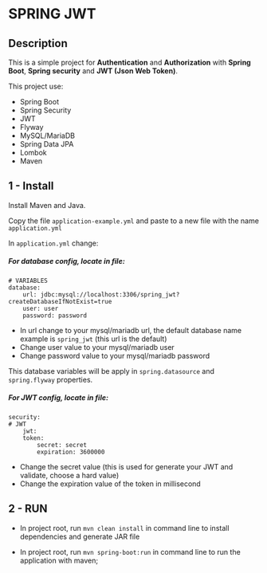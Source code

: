 # SPRING JWT

## Description

This is a simple project for **Authentication** and **Authorization** with **Spring Boot**, **Spring security** and **JWT (Json Web Token)**. 

This project use:

- Spring Boot
- Spring Security
- JWT
- Flyway
- MySQL/MariaDB
- Spring Data JPA
- Lombok
- Maven

## 1 - Install

Install Maven and Java.

Copy the file `application-example.yml` and paste to a new file with the name `application.yml`

In `application.yml` change:

##### For database config, locate in file: 
  
```
# VARIABLES
database:
    url: jdbc:mysql://localhost:3306/spring_jwt?createDatabaseIfNotExist=true
    user: user
    password: password
```

- In url change to your mysql/mariadb url, the default database name example is `spring_jwt` (this url is the default)
- Change user value to your mysql/mariadb user
- Change password value to your mysql/mariadb password

This database variables will be apply in `spring.datasource` and `spring.flyway` properties.

##### For JWT config, locate in file: 

```
security:
# JWT
    jwt:
    token:
        secret: secret
        expiration: 3600000
```

- Change the secret value (this is used for generate your JWT and validate, choose a hard value)
- Change the expiration value of the token in millisecond


## 2 - RUN

- In project root, run `mvn clean install` in command line to install dependencies and generate JAR file

- In project root, run `mvn spring-boot:run` in command line to run the application with maven;
